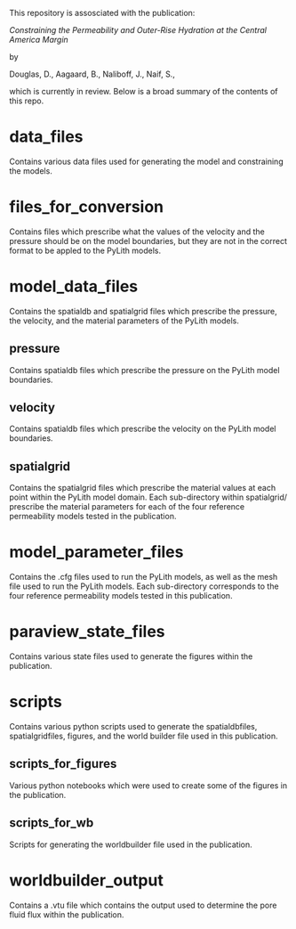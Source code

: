 This repository is assosciated with the publication:

*Constraining the Permeability and Outer-Rise Hydration at the Central America Margin*

by

Douglas, D.,
Aagaard, B.,
Naliboff, J.,
Naif, S.,

which is currently in review. Below is a broad summary of the contents of this repo.

# data_files
Contains various data files used for generating the model and constraining the models.

# files_for_conversion
Contains files which prescribe what the values of the velocity and the pressure should be on the model boundaries, but they are not in the correct format to be appled to the PyLith models.

# model_data_files
Contains the spatialdb and spatialgrid files which prescribe the pressure, the velocity, and the material parameters of the PyLith models. 
## pressure
Contains spatialdb files which prescribe the pressure on the PyLith model boundaries.
## velocity
Contains spatialdb files which prescribe the velocity on the PyLith model boundaries.
## spatialgrid
Contains the spatialgrid files which prescribe the material values at each point within the PyLith model domain. Each sub-directory within spatialgrid/ prescribe the material parameters for each of the four reference permeability models tested in the publication.

# model_parameter_files
Contains the .cfg files used to run the PyLith models, as well as the mesh file used to run the PyLith models. Each sub-directory corresponds to the four reference permeability models tested in this publication.

# paraview_state_files
Contains various state files used to generate the figures within the publication.

# scripts
Contains various python scripts used to generate the spatialdbfiles, spatialgridfiles, figures, and the world builder file used in this publication.
## scripts_for_figures
Various python notebooks which were used to create some of the figures in the publication.
## scripts_for_wb
Scripts for generating the worldbuilder file used in the publication.

# worldbuilder_output
Contains a .vtu file which contains the output used to determine the pore fluid flux within the publication.
